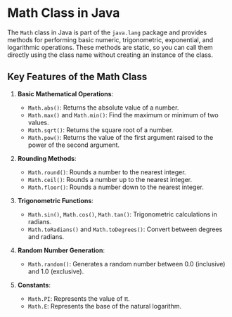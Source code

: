 # Math Class in Java

The `Math` class in Java is part of the `java.lang` package and provides methods for performing basic numeric, trigonometric, exponential, and logarithmic operations. These methods are static, so you can call them directly using the class name without creating an instance of the class.

## Key Features of the Math Class

1. **Basic Mathematical Operations**:
    - `Math.abs()`: Returns the absolute value of a number.
    - `Math.max()` and `Math.min()`: Find the maximum or minimum of two values.
    - `Math.sqrt()`: Returns the square root of a number.
    - `Math.pow()`: Returns the value of the first argument raised to the power of the second argument.

2. **Rounding Methods**:
    - `Math.round()`: Rounds a number to the nearest integer.
    - `Math.ceil()`: Rounds a number up to the nearest integer.
    - `Math.floor()`: Rounds a number down to the nearest integer.

3. **Trigonometric Functions**:
    - `Math.sin()`, `Math.cos()`, `Math.tan()`: Trigonometric calculations in radians.
    - `Math.toRadians()` and `Math.toDegrees()`: Convert between degrees and radians.

4. **Random Number Generation**:
    - `Math.random()`: Generates a random number between 0.0 (inclusive) and 1.0 (exclusive).

5. **Constants**:
    - `Math.PI`: Represents the value of π.
    - `Math.E`: Represents the base of the natural logarithm.
